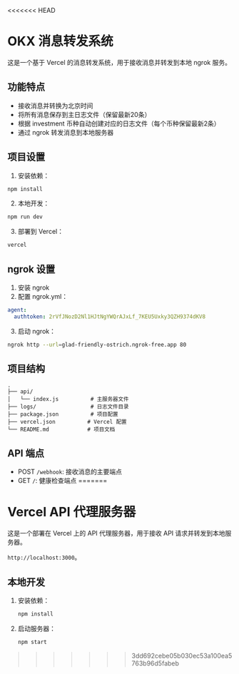 <<<<<<< HEAD
# OKX 消息转发系统

这是一个基于 Vercel 的消息转发系统，用于接收消息并转发到本地 ngrok 服务。

## 功能特点

- 接收消息并转换为北京时间
- 将所有消息保存到主日志文件（保留最新20条）
- 根据 investment 币种自动创建对应的日志文件（每个币种保留最新2条）
- 通过 ngrok 转发消息到本地服务器

## 项目设置

1. 安装依赖：
```bash
npm install
```

2. 本地开发：
```bash
npm run dev
```

3. 部署到 Vercel：
```bash
vercel
```

## ngrok 设置

1. 安装 ngrok
2. 配置 ngrok.yml：
```yaml
agent:
  authtoken: 2rVfJNozD2Nl1HJtNgYWQrAJxLf_7KEU5Uxky3QZH9374dKV8
```

3. 启动 ngrok：
```bash
ngrok http --url=glad-friendly-ostrich.ngrok-free.app 80
```

## 项目结构

```
.
├── api/
│   └── index.js          # 主服务器文件
├── logs/                 # 日志文件目录
├── package.json          # 项目配置
├── vercel.json          # Vercel 配置
└── README.md            # 项目文档
```

## API 端点

- POST `/webhook`: 接收消息的主要端点
- GET `/`: 健康检查端点 
=======
# Vercel API 代理服务器

这是一个部署在 Vercel 上的 API 代理服务器，用于接收 API 请求并转发到本地服务器。

 `http://localhost:3000`。

## 本地开发

1. 安装依赖：
   ```bash
   npm install
   ```

2. 启动服务器：
   ```bash
   npm start
   ```

>>>>>>> 3dd692cebe05b030ec53a100ea5763b96d5fabeb
